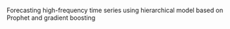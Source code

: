 Forecasting high-frequency time series using hierarchical model based on Prophet and gradient boosting 
